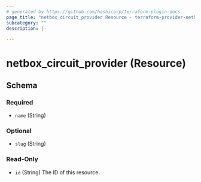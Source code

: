 ```yaml
---
# generated by https://github.com/hashicorp/terraform-plugin-docs
page_title: "netbox_circuit_provider Resource - terraform-provider-netbox"
subcategory: ""
description: |-
  
---
```


# netbox_circuit_provider (Resource)





<!-- schema generated by tfplugindocs -->
## Schema

### Required

- `name` (String)

### Optional

- `slug` (String)

### Read-Only

- `id` (String) The ID of this resource.


